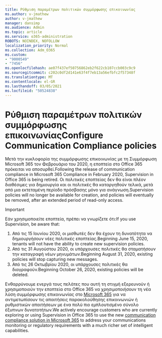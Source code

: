 ```yaml
---
title: Ρύθμιση παραμέτρων πολιτικών συμμόρφωσης επικοινωνίας
ms.author: v-jmathew
author: v-jmathew
manager: dansimp
ms.audience: Admin
ms.topic: article
ms.service: o365-administration
ROBOTS: NOINDEX, NOFOLLOW
localization_priority: Normal
ms.collection: Adm_O365
ms.custom:
- "9000549"
- "7456"
ms.openlocfilehash: ae07f437ef50756862eb2f622cb107ccb003c9c9
ms.sourcegitcommit: c202c0df2d141e63f4f7eb13a56efbfc2f57348f
ms.translationtype: MT
ms.contentlocale: el-GR
ms.lasthandoff: 03/05/2021
ms.locfileid: "50524838"
---
```

# <a name="configure-communication-compliance-policies"></a><span data-ttu-id="8663c-102">Ρύθμιση παραμέτρων πολιτικών συμμόρφωσης επικοινωνίας</span><span class="sxs-lookup"><span data-stu-id="8663c-102">Configure Communication Compliance policies</span></span>

<span data-ttu-id="8663c-103">Μετά την κυκλοφορία της συμμόρφωσης επικοινωνίας με τη Συμμόρφωση Microsoft 365 τον Φεβρουάριο του 2020, η εποπτεία στο Office 365 πρόκειται να αποσυρθεί.</span><span class="sxs-lookup"><span data-stu-id="8663c-103">Following the release of communication compliance in Microsoft 365 Compliance in February 2020, Supervision in Office 365 is being retired.</span></span> <span data-ttu-id="8663c-104">Οι πολιτικές εποπτείας δεν θα είναι πλέον διαθέσιμες για δημιουργία και οι πολιτικές θα καταργηθούν τελικά, μετά από μια εκτεταμένη περίοδο πρόσβασης μόνο για ανάγνωση.</span><span class="sxs-lookup"><span data-stu-id="8663c-104">Supervision policies will no longer be available for creation, and policies will eventually be removed, after an extended period of read-only access.</span></span>

> [!IMPORTANT]
> <span data-ttu-id="8663c-105">Εάν χρησιμοποιείτε εποπτεία, πρέπει να γνωρίζετε ότι:</span><span class="sxs-lookup"><span data-stu-id="8663c-105">If you use Supervision, be aware that:</span></span>
>
> 1. <span data-ttu-id="8663c-106">Από τις 15 Ιουνίου 2020, οι μισθωτές δεν θα έχουν τη δυνατότητα να δημιουργήσουν νέες πολιτικές εποπτείας.</span><span class="sxs-lookup"><span data-stu-id="8663c-106">Beginning June 15, 2020, tenants will not have the ability to create new supervision policies.</span></span>
> 2. <span data-ttu-id="8663c-107">Από τις 31 Αυγούστου 2020, οι υπάρχουσες πολιτικές θα σταματήσουν την καταγραφή νέων μηνυμάτων.</span><span class="sxs-lookup"><span data-stu-id="8663c-107">Beginning August 31, 2020, existing policies will stop capturing new messages.</span></span>
> 3. <span data-ttu-id="8663c-108">Από τις 26 Οκτωβρίου 2020, οι υπάρχουσες πολιτικές θα διαγραφούν.</span><span class="sxs-lookup"><span data-stu-id="8663c-108">Beginning October 26, 2020, existing policies will be deleted.</span></span>

<span data-ttu-id="8663c-109">Ενθαρρύνουμε ενεργά τους πελάτες που αυτή τη στιγμή εξερευνούν ή χρησιμοποιούν την εποπτεία στο Office 365 να χρησιμοποιήσουν τη νέα λύση συμμόρφωσης επικοινωνίας στο [Microsoft 365](https://go.microsoft.com/fwlink/?linkid=2128593) για να αντιμετωπίσουν τις απαιτήσεις παρακολούθησης επικοινωνιών ή ρυθμιστικών απαιτήσεων με ένα πολύ πιο εμπλουτισμένο σύνολο έξυπνων δυνατοτήτων.</span><span class="sxs-lookup"><span data-stu-id="8663c-109">We actively encourage customers who are currently exploring or using Supervision in Office 365 to use the new [communication compliance solution in Microsoft 365](https://go.microsoft.com/fwlink/?linkid=2128593) to address your communications monitoring or regulatory requirements with a much richer set of intelligent capabilities.</span></span>
